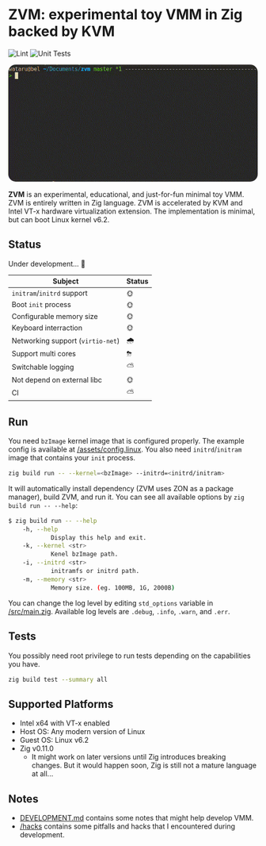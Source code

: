 # ZVM: experimental toy VMM in Zig backed by KVM

![Lint](https://github.com/smallkirby/zvm/actions/workflows/fmt.yml/badge.svg)
![Unit Tests](https://img.shields.io/travis/com/smallkirby/zvm?style=flat&logo=travis&label=Unit%20Tests)

<div style="text-align: center;">
  <img src="/docs/zvm.gif" alt="ZVM" style="border-radius: 15px;" />
</div>

**ZVM** is an experimental, educational, and just-for-fun minimal toy VMM.
ZVM is entirely written in Zig language.
ZVM is accelerated by KVM and Intel VT-x hardware virtualization extension.
The implementation is minimal,
but can boot Linux kernel v6.2.

## Status

Under development... 🚧

| Subject | Status |
|---|---|
| `initram`/`initrd` support | 🌞 |
| Boot `init` process | 🌞 |
| Configurable memory size | 🌞 |
| Keyboard interraction | 🌞 |
| Networking support (`virtio-net`) | 🌧 |
| Support multi cores | ⛈ |
| Switchable logging | ⛅ |
| Not depend on external libc | 🌞 |
| CI | ⛅ |

## Run

You need `bzImage` kernel image that is configured properly.
The example config is available at [/assets/config.linux](/assets/.config.linux).
You also need `initrd`/`initram` image that contains your `init` process.

```bash
zig build run -- --kernel=<bzImage> --initrd=<initrd/initram>
```

It will automatically install dependency (ZVM uses ZON as a package manager),
build ZVM, and run it.
You can see all available options by `zig build run -- --help`:

```bash
$ zig build run -- --help
    -h, --help
            Display this help and exit.
    -k, --kernel <str>
            Kenel bzImage path.
    -i, --initrd <str>
            initramfs or initrd path.
    -m, --memory <str>
            Memory size. (eg. 100MB, 1G, 2000B)
```

You can change the log level by editing `std_options` variable in [/src/main.zig](/src/main.zig).
Available log levels are `.debug`, `.info`, `.warn`, and `.err`.

## Tests

You possibly need root privilege to run tests depending on the capabilities you have.

```bash
zig build test --summary all
```

## Supported Platforms

- Intel x64 with VT-x enabled
- Host OS: Any modern version of Linux
- Guest OS: Linux v6.2
- Zig v0.11.0
  - It might work on later versions until Zig introduces breaking changes. But it would happen soon, Zig is still not a mature language at all...

## Notes

- [DEVELOPMENT.md](/DEVELOPMENT.md) contains some notes that might help develop VMM.
- [/hacks](/hacks) contains some pitfalls and hacks that I encountered during development.

